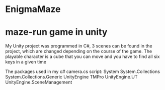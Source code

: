 # EnigmaMaze
# maze-run game in unity
My Unity project was programmed in C#, 3 scenes can be found in the project, which are changed depending on the course of the game. The playable character is a cube that you can move and you have to find all six keys in a given time

The packages used in my c# camera.cs script: 
System
System.Collections
System.Collections.Generic
UnityEngine
TMPro
UnityEngine.UT
UnityEngine.SceneManagement

